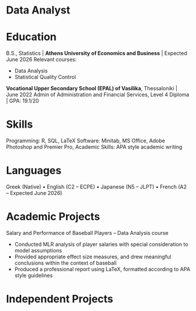 # Data Analyst

# Education
B.S., Statistics | **Athens University of Economics and Business** | Expected June 2026
Relevant courses:
- Data Analysis
- Statistical Quality Control

**Vocational Upper Secondary School (EPAL) of Vasilika**, Thessaloniki | June 2022
Admin of Administration and Financial Services, Level 4 Diploma | GPA: 19.1/20

# Skills
Programming: R, SQL, LaTeX
Software: Minitab, MS Office, Adobe Photoshop and Premier Pro,
Academic Skills: APA style academic writing

# Languages
Greek (Native) • English (C2 – ECPE) • Japanese (N5 – JLPT) • French (A2 – Expected June 2026)

# Academic Projects
Salary and Performance of Baseball Players – Data Analysis course
- Conducted MLR analysis of player salaries with special consideration to model assumptions
- Provided appropriate effect size measures, and drew meaningful conclusions within the context of baseball
- Produced a professional report using LaTeX, formatted according to APA style guidelines

# Independent Projects
